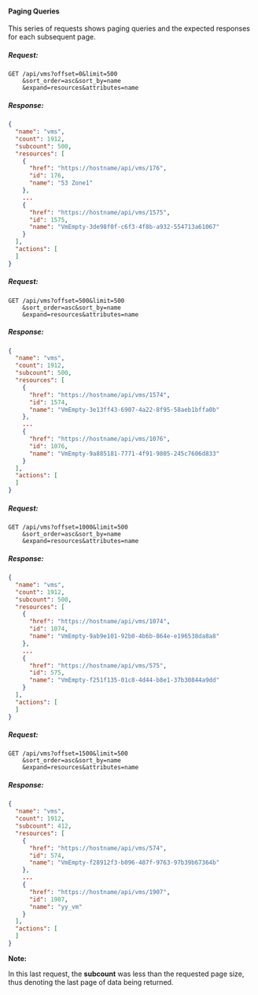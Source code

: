#### Paging Queries

This series of requests shows paging queries and the expected responses
for each subsequent page.

##### Request:

    GET /api/vms?offset=0&limit=500
        &sort_order=asc&sort_by=name
        &expand=resources&attributes=name

##### Response:

``` json
{
  "name": "vms",
  "count": 1912,
  "subcount": 500,
  "resources": [
    {
      "href": "https://hostname/api/vms/176",
      "id": 176,
      "name": "53 Zone1"
    },
    ...
    {
      "href": "https://hostname/api/vms/1575",
      "id": 1575,
      "name": "VmEmpty-3de98f0f-c6f3-4f8b-a932-554713a61067"
    }
  ],
  "actions": [
  ]
}
```

##### Request:

    GET /api/vms?offset=500&limit=500
        &sort_order=asc&sort_by=name
        &expand=resources&attributes=name

##### Response:

``` json
{
  "name": "vms",
  "count": 1912,
  "subcount": 500,
  "resources": [
    {
      "href": "https://hostname/api/vms/1574",
      "id": 1574,
      "name": "VmEmpty-3e13ff43-6907-4a22-8f95-58aeb1bffa0b"
    },
    ...
    {
      "href": "https://hostname/api/vms/1076",
      "id": 1076,
      "name": "VmEmpty-9a885181-7771-4f91-9805-245c7606d833"
    }
  ],
  "actions": [
  ]
}
```

##### Request:

    GET /api/vms?offset=1000&limit=500
        &sort_order=asc&sort_by=name
        &expand=resources&attributes=name

##### Response:

``` json
{
  "name": "vms",
  "count": 1912,
  "subcount": 500,
  "resources": [
    {
      "href": "https://hostname/api/vms/1074",
      "id": 1074,
      "name": "VmEmpty-9ab9e101-92b0-4b6b-864e-e196538da8a8"
    },
    ...
    {
      "href": "https://hostname/api/vms/575",
      "id": 575,
      "name": "VmEmpty-f251f135-01c8-4d44-b8e1-37b30844a9dd"
    }
  ],
  "actions": [
  ]
}
```

##### Request:

    GET /api/vms?offset=1500&limit=500
        &sort_order=asc&sort_by=name
        &expand=resources&attributes=name

##### Response:

``` json
{
  "name": "vms",
  "count": 1912,
  "subcount": 412,
  "resources": [
    {
      "href": "https://hostname/api/vms/574",
      "id": 574,
      "name": "VmEmpty-f28912f3-b096-487f-9763-97b39b67364b"
    },
    ...
    {
      "href": "https://hostname/api/vms/1907",
      "id": 1907,
      "name": "yy_vm"
    }
  ],
  "actions": [
  ]
}
```

**Note:**

In this last request, the **subcount** was less than the requested page
size, thus denoting the last page of data being returned.

</div>
